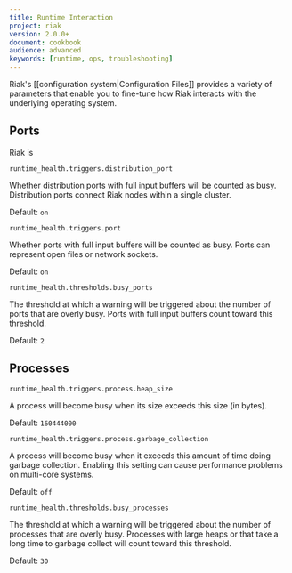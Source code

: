```yaml
---
title: Runtime Interaction
project: riak
version: 2.0.0+
document: cookbook
audience: advanced
keywords: [runtime, ops, troubleshooting]
---
```


Riak's [[configuration system|Configuration Files]] provides a variety
of parameters that enable you to fine-tune how Riak interacts with the
underlying operating system.

## Ports

Riak is 

`runtime_health.triggers.distribution_port`

Whether distribution ports with full input buffers will be counted as
busy. Distribution ports connect Riak nodes within a single cluster.

Default: `on`

`runtime_health.triggers.port`

Whether ports with full input buffers will be counted as busy. Ports can
represent open files or network sockets.

Default: `on`

`runtime_health.thresholds.busy_ports`

The threshold at which a warning will be triggered about the number of
ports that are overly busy. Ports with full input buffers count toward
this threshold.

Default: `2`

## Processes

`runtime_health.triggers.process.heap_size`

A process will become busy when its size exceeds this size (in bytes).

Default: `160444000`

`runtime_health.triggers.process.garbage_collection`

A process will become busy when it exceeds this amount of time doing
garbage collection. Enabling this setting can cause performance
problems on multi-core systems.

Default: `off`

`runtime_health.thresholds.busy_processes`

The threshold at which a warning will be triggered about the number of
processes that are overly busy. Processes with large heaps or that take
a long time to garbage collect will count toward this threshold.

Default: `30`

